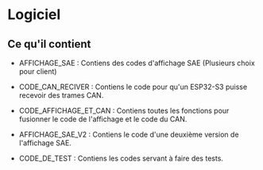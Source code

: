 # Logiciel

## Ce qu'il contient

* AFFICHAGE_SAE : Contiens des codes d'affichage SAE (Plusieurs choix pour client)

* CODE_CAN_RECIVER : Contiens le code pour qu'un ESP32-S3 puisse recevoir des trames CAN.

* CODE_AFFICHAGE_ET_CAN : Contiens toutes les fonctions pour fusionner le code de l'affichage et le code du CAN.

* AFFICHAGE_SAE_V2 : Contiens le code d'une deuxième version de l'affichage SAE.

* CODE_DE_TEST : Contiens les codes servant à faire des tests.
